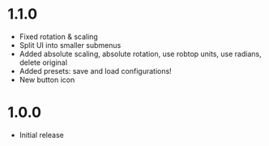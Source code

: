 # 1.1.0
- Fixed rotation & scaling
- Split UI into smaller submenus
- Added absolute scaling, absolute rotation, use robtop units, use radians, delete original
- Added presets: save and load configurations!
- New button icon

# 1.0.0
- Initial release
